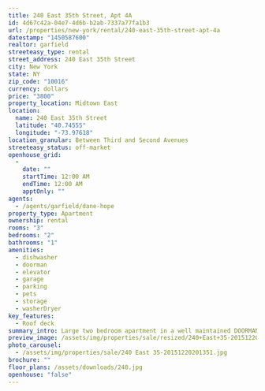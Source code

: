 ```yaml
---
title: 240 East 35th Street, Apt 4A
id: 4d67c42a-04e7-4d6b-b2ab-7337a77fa1b3
url: /properties/new-york/rental/240-east-35th-street-apt-4a
datestamp: "1450587600"
realtor: garfield
streeteasy_type: rental
street_address: 240 East 35th Street
city: New York
state: NY
zip_code: "10016"
currency: dollars
price: "3800"
property_location: Midtown East
location:
  name: 240 East 35th Street
  latitude: "40.74555"
  longitude: "-73.97618"
location_granular: Between Third and Second Avenues
streeteasy_status: off-market
openhouse_grid:
  - 
    date: ""
    startTime: 12:00 AM
    endTime: 12:00 AM
    apptOnly: ""
agents:
  - /agents/garfield/dane-hope
property_type: Apartment
ownership: rental
rooms: "3"
bedrooms: "2"
bathrooms: "1"
amenities:
  - dishwasher
  - doorman
  - elevator
  - garage
  - parking
  - pets
  - storage
  - washerDryer
key_features:
  - Roof deck
summary_intro: Large two bedroom apartment in a well maintained DOORMAN/ELEVATOR building. Unit features spacious bedrooms, large windows, living room, separate kitchen with updated appliances. ​240 East 35th, The Murray Hill, is a 120-unit cooperative located in the thriving and historic Murray Hill neighborhood, is a pet-friendly cooperative with a full-time doorman, live-in superintendent, and gorgeous roofdeck with Empire State Building and Chrysler Building views. This post-war building built in 1956 also features a garage, a free bike room, laundry facility. The cooperative was converted from rental in 1985. Parents may buy with or for children and pied-a-terres are allowed. This location is convenient to all transportation, including Penn Station, Grand Central Station, the Long Island Expressway and the FDR Drive, as well as numerous restaurants and shopping.
preview_image: /assets/img/properties/sale/resized/240+East+35-20151220201351-r-h600-q100-m1450660431.jpg
photo_carousel:
  - /assets/img/properties/sale/240 East 35-20151220201351.jpg
brochure: ""
floor_plans: /assets/downloads/240.jpg
openhouse: "false"
---
```

